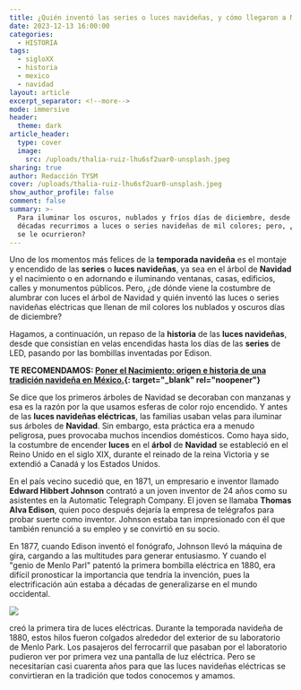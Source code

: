 ```yaml
---
title: ¿Quién inventó las series o luces navideñas, y cómo llegaron a México?
date: 2023-12-13 16:00:00
categories:
  - HISTORIA
tags:
  - sigloXX
  - historia
  - mexico
  - navidad
layout: article
excerpt_separator: <!--more-->
mode: immersive
header:
  theme: dark
article_header:
  type: cover
  image:
    src: /uploads/thalia-ruiz-lhu6sf2uar0-unsplash.jpeg
sharing: true
author: Redacción TYSM
cover: /uploads/thalia-ruiz-lhu6sf2uar0-unsplash.jpeg
show_author_profile: false
comment: false
summary: >-
  Para iluminar los oscuros, nublados y fríos días de diciembre, desde hace
  décadas recurrimos a luces o series navideñas de mil colores; pero, ¿a quién
  se le ocurrieron?
---
```

Uno de los momentos más felices de la **temporada navideña** es el montaje y encendido de las **series** o **luces navideñas**, ya sea en el árbol de **Navidad** y el nacimiento o en adornando e iluminando ventanas, casas, edificios, calles y monumentos públicos. Pero, ¿de dónde viene la costumbre de alumbrar con luces el árbol de Navidad y quién inventó las luces o series navideñas eléctricas que llenan de mil colores los nublados y oscuros días de diciembre?

Hagamos, a continuación, un repaso de la **historia** de las **luces navideñas**, desde que consistían en velas encendidas hasta los días de las **series** de LED, pasando por las bombillas inventadas por Edison.

**TE RECOMENDAMOS:&nbsp;[Poner el Nacimiento: origen e historia de una tradición navideña en México.](https://blog.tonoysumariachi.com/historia/2023/12/06/poner-el-nacimiento-origen-e-historia-de-una-tradici%C3%B3n-navide%C3%B1a-en-m%C3%A9xico.html){: target="_blank" rel="noopener"}**

Se dice que los primeros árboles de Navidad se decoraban con manzanas y esa es la razón por la que usamos esferas de color rojo encendido. Y antes de las **luces navideñas eléctricas**, las familias usaban velas para iluminar sus árboles de **Navidad**. Sin embargo, esta práctica era a menudo peligrosa, pues provocaba muchos incendios domésticos. Como haya sido, la costumbre de encender **luces** en el **árbol** de **Navidad** se estableció en el Reino Unido en el siglo XIX, durante el reinado de la reina Victoria y se extendió a Canadá y los Estados Unidos.

En el país vecino sucedió que, en 1871, un empresario e inventor llamado **Edward Hibbert Johnson** contrató a un joven inventor de 24 años como su asistentes en la Automatic Telegraph Company. El joven se llamaba **Thomas Alva Edison**, quien poco después dejaría la empresa de telégrafos para probar suerte como inventor. Johnson estaba tan impresionado con él que también renunció a su empleo y se convirtió en su socio.

En 1877, cuando Edison inventó el fonógrafo, Johnson llevó la máquina de gira, cargando a las multitudes para generar entusiasmo. Y cuando el "genio de Menlo Parl" patentó la primera bombilla eléctrica en 1880, era difícil pronosticar la importancia que tendría la invención, pues la electrificación aún estaba a décadas de generalizarse en el mundo occidental.

![](https://upload.wikimedia.org/wikipedia/commons/thumb/0/0e/Thomas_Edison_in_lab_with_%22Edison_Effect%22_bulbs._%287954cae0a1d04e8591c83a12e04b5d42%29.jpg/831px-Thomas_Edison_in_lab_with_%22Edison_Effect%22_bulbs._%287954cae0a1d04e8591c83a12e04b5d42%29.jpg)

creó la primera tira de luces eléctricas. Durante la temporada navideña de 1880, estos hilos fueron colgados alrededor del exterior de su laboratorio de Menlo Park. Los pasajeros del ferrocarril que pasaban por el laboratorio pudieron ver por primera vez una pantalla de luz eléctrica. Pero se necesitarían casi cuarenta años para que las luces navideñas eléctricas se convirtieran en la tradición que todos conocemos y amamos.